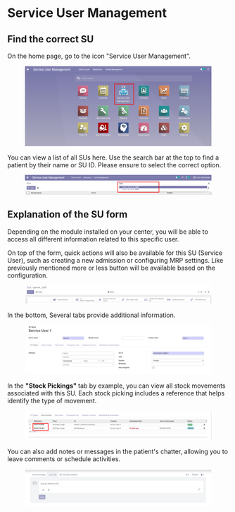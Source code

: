 # Service User Management

## Find the correct SU

On the home page, go to the icon "Service User Management".

<figure><img src="../.gitbook/assets/image (160).png" alt=""><figcaption></figcaption></figure>

You can view a list of all SUs here. Use the search bar at the top to find a patient by their name or SU ID. Please ensure to select the correct option.

<figure><img src="../.gitbook/assets/image (161).png" alt=""><figcaption></figcaption></figure>

## Explanation of the SU form

Depending on the module installed on your center, you will be able to access all different information related to this specific user.

On top of the form, quick actions will also be available for this SU (Service User), such as creating a new admission or configuring MRP settings. Like previously mentioned more or less button will be available based on the configuration.

<figure><img src="../.gitbook/assets/image (170).png" alt=""><figcaption></figcaption></figure>

In the bottom, Several tabs provide additional information.

<figure><img src="../.gitbook/assets/image (171).png" alt=""><figcaption></figcaption></figure>

In the **"Stock Pickings"** tab by example, you can view all stock movements associated with this SU. Each stock picking includes a reference that helps identify the type of movement.

<figure><img src="../.gitbook/assets/image (172).png" alt=""><figcaption></figcaption></figure>

You can also add notes or messages in the patient's chatter, allowing you to leave comments or schedule activities.

<figure><img src="../.gitbook/assets/image (173).png" alt=""><figcaption></figcaption></figure>

